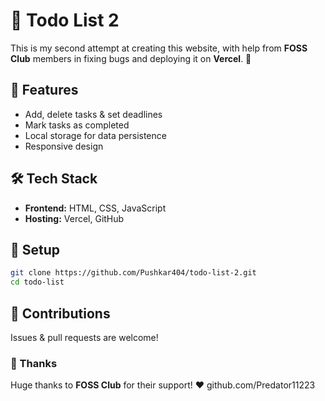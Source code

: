 # 📝 Todo List 2  

This is my second attempt at creating this website, with help from **FOSS Club** members in fixing bugs and deploying it on **Vercel**. 🚀  

## 🌟 Features  
- Add, delete tasks & set deadlines  
- Mark tasks as completed  
- Local storage for data persistence  
- Responsive design  

## 🛠 Tech Stack  
- **Frontend:** HTML, CSS, JavaScript  
- **Hosting:** Vercel, GitHub  

## 🚀 Setup  
```sh  
git clone https://github.com/Pushkar404/todo-list-2.git  
cd todo-list  
```  

## 🎯 Contributions  
Issues & pull requests are welcome!  

### 🙌 Thanks  
Huge thanks to **FOSS Club** for their support! ❤️ github.com/Predator11223  
